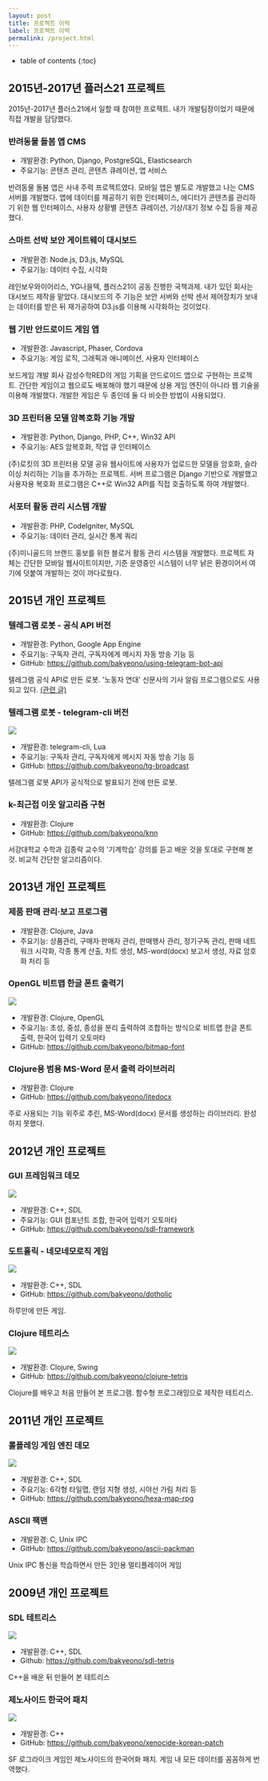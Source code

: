 ```yaml
---
layout: post
title: 프로젝트 이력
label: 프로젝트 이력
permalink: /project.html
---
```

* table of contents
{:toc}


## 2015년-2017년 플러스21 프로젝트

2015년-2017년 플러스21에서 일할 때 참여한 프로젝트. 내가 개발팀장이었기 때문에 직접 개발을 담당했다.


### 반려동물 돌봄 앱 CMS

* 개발환경: Python, Django, PostgreSQL, Elasticsearch
* 주요기능: 콘텐츠 관리, 콘텐츠 큐레이션, 앱 서비스

반려동물 돌봄 앱은 사내 주력 프로젝트였다. 모바일 앱은 별도로 개발했고 나는 CMS 서버를 개발했다. 앱에 데이터를 제공하기 위한 인터페이스, 에디터가 콘텐츠를 관리하기 위한 웹 인터페이스, 사용자 상황별 콘텐츠 큐레이션, 기상/대기 정보 수집 등을 제공했다.


### 스마트 선박 보안 게이트웨이 대시보드

* 개발환경: Node.js, D3.js, MySQL
* 주요기능: 데이터 수집, 시각화

레인보우와이어리스, YG나을텍, 플러스21이 공동 진행한 국책과제. 내가 있던 회사는 대시보드 제작을 맡았다. 대시보드의 주 기능은 보안 서버와 선박 센서 제어장치가 보내는 데이터를 받은 뒤 재가공하여 D3.js를 이용해 시각화하는 것이었다.


### 웹 기반 안드로이드 게임 앱

* 개발환경: Javascript, Phaser, Cordova
* 주요기능: 게임 로직, 그래픽과 애니메이션, 사용자 인터페이스

보드게임 개발 회사 감성수학RED의 게임 기획을 안드로이드 앱으로 구현하는 프로젝트. 간단한 게임이고 웹으로도 배포해야 했기 때문에 상용 게임 엔진이 아니라 웹 기술을 이용해 개발했다. 개발한 게임은 두 종인데 둘 다 비슷한 방법이 사용되었다.


### 3D 프린터용 모델 암복호화 기능 개발

* 개발환경: Python, Django, PHP, C++, Win32 API
* 주요기능: AES 암복호화, 작업 큐 인터페이스

(주)로킷의 3D 프린터용 모델 공유 웹사이트에 사용자가 업로드한 모델을 암호화, 슬라이싱 처리하는 기능을 추가하는 프로젝트. 서버 프로그램은 Django 기반으로 개발했고 사용자용 복호화 프로그램은 C++로 Win32 API를 직접 호출하도록 하여 개발했다.


### 서포터 활동 관리 시스템 개발

* 개발환경: PHP, CodeIgniter, MySQL
* 주요기능: 데이터 관리, 실시간 통계 쿼리

(주)미니골드의 브랜드 홍보를 위한 블로거 활동 관리 시스템을 개발했다. 프로젝트 자체는 간단한 모바일 웹사이트이지만, 기준 운영중인 시스템이 너무 낡은 환경이어서 여기에 덧붙여 개발하는 것이 까다로웠다.


## 2015년 개인 프로젝트


### 텔레그램 로봇 - 공식 API 버전

* 개발환경: Python, Google App Engine
* 주요기능: 구독자 관리, 구독자에게 메시지 자동 방송 기능 등
* GitHub: <https://github.com/bakyeono/using-telegram-bot-api>

텔레그램 공식 API로 만든 로봇. '노동자 연대' 신문사의 기사 알림 프로그램으로도 사용되고 있다. [(관련 글)](http://webmaster.wspaper.org/archives/485)


### 텔레그램 로봇 - telegram-cli 버전

![](https://raw.githubusercontent.com/bakyeono/tg-broadcast/master/screenshot.png)

* 개발환경: telegram-cli, Lua
* 주요기능: 구독자 관리, 구독자에게 메시지 자동 방송 기능 등
* GitHub: <https://github.com/bakyeono/tg-broadcast>

텔레그램 로봇 API가 공식적으로 발표되기 전에 만든 로봇.


### k-최근접 이웃 알고리즘 구현

* 개발환경: Clojure
* GitHub: <https://github.com/bakyeono/knn>

서강대학교 수학과 김종락 교수의 '기계학습' 강의를 듣고 배운 것을 토대로 구현해 본 것. 비교적 간단한 알고리즘이다.


## 2013년 개인 프로젝트


### 제품 판매 관리·보고 프로그램

* 개발환경: Clojure, Java
* 주요기능: 상품관리, 구매자·판매자 관리, 판매행사 관리, 정기구독 관리, 판매 네트워크 시각화, 각종 통계 산출, 차트 생성, MS-word(docx) 보고서 생성, 자료 암호화 처리 등


### OpenGL 비트맵 한글 폰트 출력기

![](https://github.com/bakyeono/bitmap-font/raw/master/doc/img/bitmap-font-demo.png)

* 개발환경: Clojure, OpenGL
* 주요기능: 초성, 중성, 종성을 분리 출력하여 조합하는 방식으로 비트맵 한글 폰트 출력, 한국어 입력기 오토마타
* GitHub: <https://github.com/bakyeono/bitmap-font>


### Clojure용 범용 MS-Word 문서 출력 라이브러리

* 개발환경: Clojure
* GitHub: <https://github.com/bakyeono/litedocx>

주로 사용되는 기능 위주로 추린, MS-Word(docx) 문서를 생성하는 라이브러리. 완성하지 못했다.


## 2012년 개인 프로젝트


### GUI 프레임워크 데모

![](https://raw.githubusercontent.com/bakyeono/sdl-framework/master/screenshot/my-sdl-framework-screenshot2.jpg)

* 개발환경: C++, SDL
* 주요기능: GUI 컴포넌트 조합, 한국어 입력기 오토마타
* GitHub: <https://github.com/bakyeono/sdl-framework>


### 도트홀릭 - 네모네모로직 게임

![](https://raw.githubusercontent.com/bakyeono/dotholic/master/dotholic.png)

* 개발환경: C++, SDL
* GitHub: <https://github.com/bakyeono/dotholic>

하루만에 만든 게임.


### Clojure 테트리스

![](https://raw.githubusercontent.com/bakyeono/clojure-tetris/master/screenshot/clojure-tetris.png)

* 개발환경: Clojure, Swing
* GitHub: <https://github.com/bakyeono/clojure-tetris>

Clojure를 배우고 처음 만들어 본 프로그램. 함수형 프로그래밍으로 제작한 테트리스.


## 2011년 개인 프로젝트


### 롤플레잉 게임 엔진 데모

![](https://raw.githubusercontent.com/bakyeono/hexa-map-rpg/master/document/screenshot-height.jpg)

* 개발환경: C++, SDL
* 주요기능: 6각형 타일맵, 랜덤 지형 생성, 시야선 가림 처리 등
* GitHub: <https://github.com/bakyeono/hexa-map-rpg>


### ASCII 팩맨

* 개발환경: C, Unix IPC
* GitHub: <https://github.com/bakyeono/ascii-packman>

Unix IPC 통신을 학습하면서 만든 3인용 멀티플레이어 게임


## 2009년 개인 프로젝트


### SDL 테트리스

![](https://raw.githubusercontent.com/bakyeono/sdl-tetris/master/screenshot/screenshot-tetris2.png)

* 개발환경: C++, SDL
* Github: <https://github.com/bakyeono/sdl-tetris>

C++을 배운 뒤 만들어 본 테트리스


### 제노사이드 한국어 패치

![](https://raw.githubusercontent.com/bakyeono/xenocide-korean-patch/master/screenshot/xenocide4.png)

* 개발환경: C++
* GitHub: <https://github.com/bakyeono/xenocide-korean-patch>

SF 로그라이크 게임인 제노사이드의 한국어화 패치. 게임 내 모든 데이터를 꼼꼼하게 번역했다.


